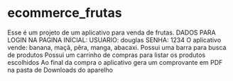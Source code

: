 # ecommerce_frutas

Esse é um projeto de um aplicativo para venda de frutas.
DADOS PARA LOGIN NA PAGINA INICIAL:
USUARIO: douglas
SENHA: 1234
O aplicativo vende: banana, maçã, pêra, manga, abacaxi.
Possui uma barra para busca de produtos
Possui um carrinho de compras para listar os produtos escolhidos
Ao final da compra o aplicativo gera um comprovante em PDF na pasta de Downloads do aparelho

